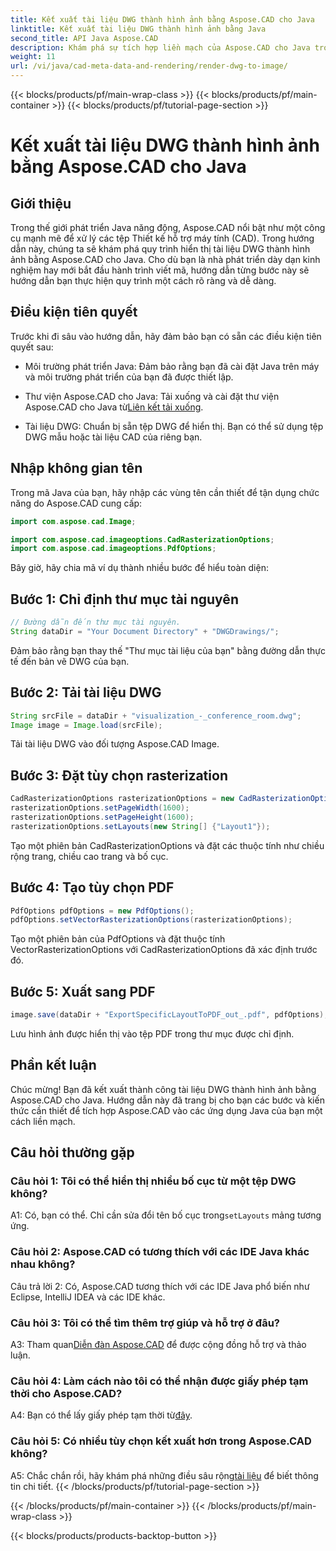 ```yaml
---
title: Kết xuất tài liệu DWG thành hình ảnh bằng Aspose.CAD cho Java
linktitle: Kết xuất tài liệu DWG thành hình ảnh bằng Java
second_title: API Java Aspose.CAD
description: Khám phá sự tích hợp liền mạch của Aspose.CAD cho Java trong việc hiển thị tài liệu DWG thành hình ảnh. Hãy làm theo hướng dẫn từng bước của chúng tôi để có kết quả hiệu quả.
weight: 11
url: /vi/java/cad-meta-data-and-rendering/render-dwg-to-image/
---
```


{{< blocks/products/pf/main-wrap-class >}}
{{< blocks/products/pf/main-container >}}
{{< blocks/products/pf/tutorial-page-section >}}

# Kết xuất tài liệu DWG thành hình ảnh bằng Aspose.CAD cho Java

## Giới thiệu

Trong thế giới phát triển Java năng động, Aspose.CAD nổi bật như một công cụ mạnh mẽ để xử lý các tệp Thiết kế hỗ trợ máy tính (CAD). Trong hướng dẫn này, chúng ta sẽ khám phá quy trình hiển thị tài liệu DWG thành hình ảnh bằng Aspose.CAD cho Java. Cho dù bạn là nhà phát triển dày dạn kinh nghiệm hay mới bắt đầu hành trình viết mã, hướng dẫn từng bước này sẽ hướng dẫn bạn thực hiện quy trình một cách rõ ràng và dễ dàng.

## Điều kiện tiên quyết

Trước khi đi sâu vào hướng dẫn, hãy đảm bảo bạn có sẵn các điều kiện tiên quyết sau:

- Môi trường phát triển Java: Đảm bảo rằng bạn đã cài đặt Java trên máy và môi trường phát triển của bạn đã được thiết lập.

-  Thư viện Aspose.CAD cho Java: Tải xuống và cài đặt thư viện Aspose.CAD cho Java từ[Liên kết tải xuống](https://releases.aspose.com/cad/java/).

- Tài liệu DWG: Chuẩn bị sẵn tệp DWG để hiển thị. Bạn có thể sử dụng tệp DWG mẫu hoặc tài liệu CAD của riêng bạn.

## Nhập không gian tên

Trong mã Java của bạn, hãy nhập các vùng tên cần thiết để tận dụng chức năng do Aspose.CAD cung cấp:

```java
import com.aspose.cad.Image;

import com.aspose.cad.imageoptions.CadRasterizationOptions;
import com.aspose.cad.imageoptions.PdfOptions;
```

Bây giờ, hãy chia mã ví dụ thành nhiều bước để hiểu toàn diện:

## Bước 1: Chỉ định thư mục tài nguyên

```java
// Đường dẫn đến thư mục tài nguyên.
String dataDir = "Your Document Directory" + "DWGDrawings/";
```

Đảm bảo rằng bạn thay thế "Thư mục tài liệu của bạn" bằng đường dẫn thực tế đến bản vẽ DWG của bạn.

## Bước 2: Tải tài liệu DWG

```java
String srcFile = dataDir + "visualization_-_conference_room.dwg";
Image image = Image.load(srcFile);
```

Tải tài liệu DWG vào đối tượng Aspose.CAD Image.

## Bước 3: Đặt tùy chọn rasterization

```java
CadRasterizationOptions rasterizationOptions = new CadRasterizationOptions();
rasterizationOptions.setPageWidth(1600);
rasterizationOptions.setPageHeight(1600);
rasterizationOptions.setLayouts(new String[] {"Layout1"});
```

Tạo một phiên bản CadRasterizationOptions và đặt các thuộc tính như chiều rộng trang, chiều cao trang và bố cục.

## Bước 4: Tạo tùy chọn PDF

```java
PdfOptions pdfOptions = new PdfOptions();
pdfOptions.setVectorRasterizationOptions(rasterizationOptions);
```

Tạo một phiên bản của PdfOptions và đặt thuộc tính VectorRasterizationOptions với CadRasterizationOptions đã xác định trước đó.

## Bước 5: Xuất sang PDF

```java
image.save(dataDir + "ExportSpecificLayoutToPDF_out_.pdf", pdfOptions);
```

Lưu hình ảnh được hiển thị vào tệp PDF trong thư mục được chỉ định.

## Phần kết luận

Chúc mừng! Bạn đã kết xuất thành công tài liệu DWG thành hình ảnh bằng Aspose.CAD cho Java. Hướng dẫn này đã trang bị cho bạn các bước và kiến thức cần thiết để tích hợp Aspose.CAD vào các ứng dụng Java của bạn một cách liền mạch.

## Câu hỏi thường gặp

### Câu hỏi 1: Tôi có thể hiển thị nhiều bố cục từ một tệp DWG không?

 A1: Có, bạn có thể. Chỉ cần sửa đổi tên bố cục trong`setLayouts` mảng tương ứng.

### Câu hỏi 2: Aspose.CAD có tương thích với các IDE Java khác nhau không?

Câu trả lời 2: Có, Aspose.CAD tương thích với các IDE Java phổ biến như Eclipse, IntelliJ IDEA và các IDE khác.

### Câu hỏi 3: Tôi có thể tìm thêm trợ giúp và hỗ trợ ở đâu?

 A3: Tham quan[Diễn đàn Aspose.CAD](https://forum.aspose.com/c/cad/19) để được cộng đồng hỗ trợ và thảo luận.

### Câu hỏi 4: Làm cách nào tôi có thể nhận được giấy phép tạm thời cho Aspose.CAD?

 A4: Bạn có thể lấy giấy phép tạm thời từ[đây](https://purchase.aspose.com/temporary-license/).

### Câu hỏi 5: Có nhiều tùy chọn kết xuất hơn trong Aspose.CAD không?

 A5: Chắc chắn rồi, hãy khám phá những điều sâu rộng[tài liệu](https://reference.aspose.com/cad/java/) để biết thông tin chi tiết.
{{< /blocks/products/pf/tutorial-page-section >}}

{{< /blocks/products/pf/main-container >}}
{{< /blocks/products/pf/main-wrap-class >}}

{{< blocks/products/products-backtop-button >}}
